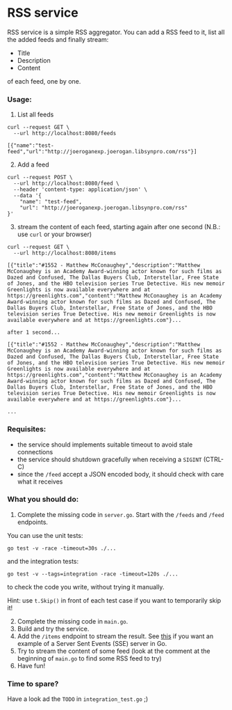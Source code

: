 # RSS service

RSS service is a simple RSS aggregator.
You can add a RSS feed to it, list all the added feeds and finally stream:

- Title
- Description
- Content

of each feed, one by one.

### Usage:

1. List all feeds

```
curl --request GET \
  --url http://localhost:8080/feeds

[{"name":"test-feed","url":"http://joeroganexp.joerogan.libsynpro.com/rss"}]
```

2. Add a feed

```
curl --request POST \
  --url http://localhost:8080/feed \
  --header 'content-type: application/json' \
  --data '{
	"name": "test-feed",
	"url": "http://joeroganexp.joerogan.libsynpro.com/rss"
}'
```

3. stream the content of each feed, starting again after one second (N.B.: use `curl` or your browser)

```
curl --request GET \
  --url http://localhost:8080/items

[{"title":"#1552 - Matthew McConaughey","description":"Matthew McConaughey is an Academy Award-winning actor known for such films as Dazed and Confused, The Dallas Buyers Club, Interstellar, Free State of Jones, and the HBO television series True Detective. His new memoir Greenlights is now available everywhere and at https://greenlights.com","content":"Matthew McConaughey is an Academy Award-winning actor known for such films as Dazed and Confused, The Dallas Buyers Club, Interstellar, Free State of Jones, and the HBO television series True Detective. His new memoir Greenlights is now available everywhere and at https://greenlights.com"}...

after 1 second...

[{"title":"#1552 - Matthew McConaughey","description":"Matthew McConaughey is an Academy Award-winning actor known for such films as Dazed and Confused, The Dallas Buyers Club, Interstellar, Free State of Jones, and the HBO television series True Detective. His new memoir Greenlights is now available everywhere and at https://greenlights.com","content":"Matthew McConaughey is an Academy Award-winning actor known for such films as Dazed and Confused, The Dallas Buyers Club, Interstellar, Free State of Jones, and the HBO television series True Detective. His new memoir Greenlights is now available everywhere and at https://greenlights.com"}...

...

```

### Requisites:

- the service should implements suitable timeout to avoid stale connections
- the service should shutdown gracefully when receiving a `SIGINT` (CTRL-C)
- since the `/feed` accept a JSON encoded body, it should check with care what it receives

### What you should do:

1. Complete the missing code in `server.go`. Start with the `/feeds` and `/feed` endpoints.

You can use the unit tests:

`go test -v -race -timeout=30s ./...`

and the integration tests:

`go test -v --tags=integration -race -timeout=120s ./...`

to check the code you write, without trying it manually.

Hint: use `t.Skip()` in front of each test case if you want to temporarily skip it!

2. Complete the missing code in `main.go`.
3. Build and try the service.
4. Add the `/items` endpoint to stream the result. See [this](https://dev.to/mirzaakhena/server-sent-events-sse-server-implementation-with-go-4ck2) if you want an example of a Server Sent Events (SSE) server in Go.
5. Try to stream the content of some feed (look at the comment at the beginning of `main.go` to find some RSS feed to try)
6. Have fun!

### Time to spare?

Have a look ad the `TODO` in `integration_test.go` ;)